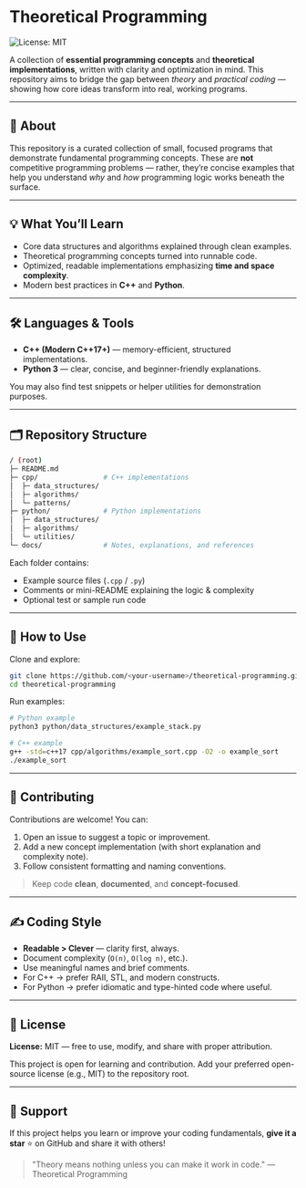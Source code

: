 # Theoretical Programming

![License: MIT](https://img.shields.io/badge/License-MIT-green.svg)

A collection of **essential programming concepts** and **theoretical implementations**, written with clarity and optimization in mind. This repository aims to bridge the gap between *theory* and *practical coding* — showing how core ideas transform into real, working programs.

---

## 📘 About

This repository is a curated collection of small, focused programs that demonstrate fundamental programming concepts. These are **not** competitive programming problems — rather, they’re concise examples that help you understand *why* and *how* programming logic works beneath the surface.

---

## 💡 What You’ll Learn

* Core data structures and algorithms explained through clean examples.
* Theoretical programming concepts turned into runnable code.
* Optimized, readable implementations emphasizing **time and space complexity**.
* Modern best practices in **C++** and **Python**.

---

## 🛠️ Languages & Tools

* **C++ (Modern C++17+)** — memory-efficient, structured implementations.
* **Python 3** — clear, concise, and beginner-friendly explanations.

You may also find test snippets or helper utilities for demonstration purposes.

---

## 🗂️ Repository Structure

```bash
/ (root)
├─ README.md
├─ cpp/                # C++ implementations
│  ├─ data_structures/
│  ├─ algorithms/
│  └─ patterns/
├─ python/             # Python implementations
│  ├─ data_structures/
│  ├─ algorithms/
│  └─ utilities/
└─ docs/               # Notes, explanations, and references
```

Each folder contains:

* Example source files (`.cpp` / `.py`)
* Comments or mini-README explaining the logic & complexity
* Optional test or sample run code

---

## 🚀 How to Use

Clone and explore:

```bash
git clone https://github.com/<your-username>/theoretical-programming.git
cd theoretical-programming
```

Run examples:

```bash
# Python example
python3 python/data_structures/example_stack.py

# C++ example
g++ -std=c++17 cpp/algorithms/example_sort.cpp -O2 -o example_sort
./example_sort
```

---

## 🤝 Contributing

Contributions are welcome! You can:

1. Open an issue to suggest a topic or improvement.
2. Add a new concept implementation (with short explanation and complexity note).
3. Follow consistent formatting and naming conventions.

> Keep code **clean**, **documented**, and **concept-focused**.

---

## ✍️ Coding Style

* **Readable > Clever** — clarity first, always.
* Document complexity (`O(n)`, `O(log n)`, etc.).
* Use meaningful names and brief comments.
* For C++ → prefer RAII, STL, and modern constructs.
* For Python → prefer idiomatic and type-hinted code where useful.

---

## 📄 License

**License:** MIT — free to use, modify, and share with proper attribution.

This project is open for learning and contribution. Add your preferred open-source license (e.g., MIT) to the repository root.

---

## 🌟 Support

If this project helps you learn or improve your coding fundamentals, **give it a star** ⭐ on GitHub and share it with others!

> "Theory means nothing unless you can make it work in code." — Theoretical Programming

